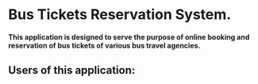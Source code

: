 # Bus Tickets Reservation System.
#### This application is designed to serve the purpose of online booking and reservation of bus tickets of various bus travel agencies.

## Users of this application:



